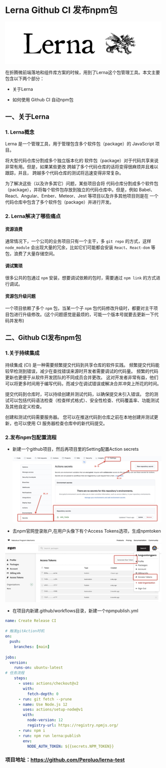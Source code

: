 # Lerna Github CI  发布npm包

![](./img/lerna.png)

在折腾微前端落地和组件库方案的时候，用到了Lerna这个包管理工具。本文主要包含以下两个部分：

* 关于Lerna

* 如何使用 Github CI 自动npm包

## 一、关于Lerna

### 1. Lerna概念

Lerna 是一个管理工具，用于管理包含多个软件包（package）的 JavaScript 项目。

将大型代码仓库分割成多个独立版本化的 软件包（package）对于代码共享来说非常有用。但是，如果某些更改 跨越了多个代码仓库的话将变得很麻烦并且难以跟踪，并且， 跨越多个代码仓库的测试将迅速变得非常复杂。

为了解决这些（以及许多其它）问题，某些项目会将 代码仓库分割成多个软件包（package），并将每个软件包存放到独立的代码仓库中。但是，例如 Babel、 React、Angular、Ember、Meteor、Jest 等项目以及许多其他项目则是在 一个代码仓库中包含了多个软件包（package）并进行开发。

### 2. Lerna解决了哪些痛点

#### 资源浪费

通常情况下，一个公司的业务项目只有一个主干，多 `git repo` 的方式，这样 `node_module` 会出现大量的冗余，比如它们可能都会安装 `React`、`React-dom` 等包，浪费了大量存储空间。

#### 调试繁琐

很多公共的包通过 `npm` 安装，想要调试依赖的包时，需要通过 `npm link` 的方式进行调试。

#### 资源包升级问题

一个项目依赖了多个 `npm` 包，当某一个子 `npm` 包代码修改升级时，都要对主干项目包进行升级修改。(这个问题感觉是最烦的，可能一个版本号就要去更新一下代码并发布)

## 二、Github CI发布npm包

### 1.关于持续集成

持续集成 (CI) 是一种需要频繁提交代码到共享仓库的软件实践。 频繁提交代码能较早检测到错误，减少在查找错误来源时开发者需要调试的代码量。 频繁的代码更新也更便于从软件开发团队的不同成员合并更改。 这对开发者非常有益，他们可以将更多时间用于编写代码，而减少在调试错误或解决合并冲突上所花的时间。

提交代码到仓库时，可以持续创建并测试代码，以确保提交未引入错误。 您的测试可以包括代码语法检查（检查样式格式）、安全性检查、代码覆盖率、功能测试及其他自定义检查。

创建和测试代码需要服务器。 您可以在推送代码到仓库之前在本地创建并测试更新，也可以使用 CI 服务器检查仓库中的新代码提交。

### 2.发布npm包配置流程

* 新建一个github项目，然后再项目里的Setting配置Action secrets

  ![](./img/ci.jpg)

* 去npm官网登录账户,在用户头像下有个Access Tokens选项，生成npmtoken

![](./img/token.jpg)

* 在项目内新建.github/workflows目录，新建一个npmpublish.yml

```yml
name: Create Release CI

# 触发gitAction时机
on:
  push:
    branches: [main]

jobs:
  version:
    runs-on: ubuntu-latest
# 任务流程
    steps:
      - uses: actions/checkout@v2
        with:
          fetch-depth: 0
      - run: git fetch --prune
      - name: Use Node.js 12
        uses: actions/setup-node@v1
        with:
          node-version: 12
          registry-url: https://registry.npmjs.org/
      - run: npm i
      - run: npm run lerna:publish
        env:
          NODE_AUTH_TOKEN: ${{secrets.NPM_TOKEN}}
```

### 项目地址：https://github.com/Peroluo/lerna-test

